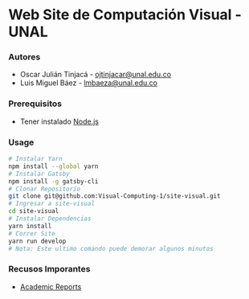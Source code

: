 # Web Site de Computación Visual - UNAL

### Autores

* Oscar Julián Tinjacá - <ojtinjacar@unal.edu.co>
* Luis Miguel Báez - <lmbaeza@unal.edu.co>

### Prerequisitos

* Tener instalado [Node.js](https://nodejs.org/es/download/)

### Usage

```bash
# Instalar Yarn
npm install --global yarn
# Instalar Gatsby
npm install -g gatsby-cli
# Clonar Repositorio
git clone git@github.com:Visual-Computing-1/site-visual.git
# Ingresar a site-visual
cd site-visual
# Instalar Dependencias
yarn install
# Correr Site
yarn run develop
# Nota: Este ultimo comando puede demorar algunos minutos
```

### Recusos Imporantes

* [Academic Reports](https://www.wordy.com/writers-workshop/writing-an-academic-report/)